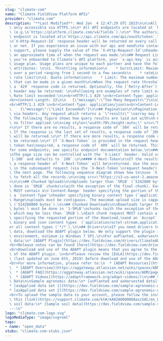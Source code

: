 ```yaml
---
slug: "climate-com"
name: "Climate FieldView Platform APIs"
provider: "climate.com"
description: "**Last Modified**: Wed Jan  4 12:47:29 UTC 2023\n\n\nAll endpoints are\
  \ only accessible via HTTPS.\n\n* All API endpoints are located at `https://platform.climate.com`\
  \ (e.g.\n`https://platform.climate.com/v4/fields`).\n\n* The authorization token\
  \ endpoint is located at\n`https://api.climate.com/api/oauth/token`.\n\n## Troubleshooting\n\
  \n`X-Http-Request-Id` response header will be returned on every call,\nsuccessful\
  \ or not. If you experience an issue with our api and need\nto contact technical\
  \ support, please supply the value of the `X-Http-Request-Id`\nheader along with\
  \ an approximate time of when the request was made.\n\n## Request Limits\n\nWhen\
  \ you’re onboarded to Climate’s API platform, your `x-api-key` is assigned a custom\
  \ usage plan. Usage plans are unique to each partner and have the following key\
  \ attributes: \n\n1. Throttling information\n    * burstLimit: Maximum rate limit\
  \ over a period ranging from 1 second to a few seconds\n    * rateLimit: A steady-state\
  \ rate limit\n\n2. Quota information\n    * Limit: The maximum number of requests\
  \ that can be made in a given month\n\nWhen the request rate threshold is exceeded,\
  \ a `429` response code is returned. Optionally, the [`Retry-After`](https://www.w3.org/Protocols/rfc2616/rfc2616-sec14.html#sec14.37)\
  \ header may be returned: \n\nFollowing are examples of rate limit errors:\n\n1.\
  \ Rate limit exceeded:\n\n<br>HTTP/1.1 429 \n<br>Content-Type: application/json\n\
  <br>Content-Length: 32\n\n   {\"message\":\"Too Many Requests\"}\n\n2. Quota exhausted:\n\
  <br>HTTP/1.1 429 \n<br>Content-Type: application/json\n<br>Content-Length: 29\n\n\
  \    {\"message\":\"Limit Exceeded\"}\n\n## Pagination\n\nPagination is performed\
  \ via headers. Any request which returns a `\"results\"`\narray may be paginated.\
  \ The following figure shows how query results are laid out with\nX-Limit=4 and\
  \ no filter applied.\n\n<img style=\"width:70%;height:auto;\" src=\"https://s3-us-west-2.amazonaws.com/climate-com/images/svg_upload_tests/paging.png\"\
  >\n\n* If there are no results, a response code of `304` will be returned.\n\n*\
  \ If the response is the last set of results, a response code of `200` or\n`206`\
  \ will be returned.\n\n* If there are more results, a response code of `206` will\
  \ be returned.\n\n* If `X-Next-Token` is provided in the request headers but the\
  \ token has\nexpired, a response code of `409` will be returned. This is only applicable\n\
  for some endpoints; see specific endpoint documentation below.\n\n#### X-Limit\n\
  \nThe page size can be controlled with the `X-Limit` header. Valid values are\n\
  `1-100` and defaults to `100`.\n\n#### X-Next-Token\n\nIf the results are paginated,\
  \ a response header of `X-Next-Token` will be\nreturned. Use the associated value\
  \ in the subsequent request (via the `X-Next-Token`\nrequest header) to retrieve\
  \ the next page. The following sequence diagram shows how to\nuse `X-Next-Token`\
  \ to fetch all the records.\n\n<img src=\"https://s3-us-west-2.amazonaws.com/climate-com/images/svg_upload_tests/x-next-token.svg\"\
  >\n\n\n## Chunked Uploads\n\nUploads larger than `5MiB` (`5242880 bytes`) must be\
  \ done in `5MiB` chunks\n(with the exception of the final chunk). Each chunk request\
  \ MUST contain a\n`Content-Range` header specifying the portion of the upload, and\
  \ a `Content-Type`\nheader specifying binary content type (`application/octet-stream`).\
  \ Range\nuploads must be contiguous. The maximum upload size is capped at `500MiB`\
  \ (`524288000 bytes`).\n\n## Chunked Downloads\n\nDownloads larger than `5MiB` (`5242880\
  \ bytes`) must be done in `1-5MiB`\nchunks (with the exception of the final chunk,\
  \ which may be less than `1MiB`).\nEach chunk request MUST contain a `Range` header\
  \ specifying the requested portion of the download,\nand an `Accept` header specifying\
  \ binary and json content types  (`application/octet-stream,application/json`)\n\
  or all content types (`*/*`).\n\n## Drivers\n\nIf you need drivers to process agronomic\
  \ data, download the ADAPT plugin below. We only support the plugin in the Windows\
  \ environment, minimum is Windows 7 SP1.\n\nFor asPlanted, asHarvested and asApplied\
  \ data:\n* [ADAPT Plugin](https://dev.fieldview.com/drivers/ClimateADAPTPlugin_latest.exe)\n\
  <br>Release notes can be found [here](https://dev.fieldview.com/drivers/adapt-release-notes.txt).\n\
  <br>Download and use of the ADAPT plugin means that you agree to the EULA for use\
  \ of the ADAPT plugin. \n<br>Please review the [EULA](https://dev.fieldview.com/EULA/ADAPT%20Plugin%20EULA-06-19.pdf)\
  \ (last updated on June 6th, 2019) before download and use of the ADAPT plugin.\n\
  <br>For more information, please refer to:\n  * [ADAPT Resources](https://adaptframework.org/)\n\
  \  * [ADAPT Overview](https://aggateway.atlassian.net/wiki/spaces/ADM/overview)\n\
  \  * [ADAPT FAQ](https://aggateway.atlassian.net/wiki/spaces/ADM/pages/165942474/ADAPT+Frequently-Asked+Questions+FAQ)\n\
  \  * [ADAPT Videos](https://adaptframework.org/adapt-videos/)\n\n## Sample Test\
  \ Data\n\nSample agronomic data:\n* [asPlanted and asHarvested data](https://dev.fieldview.com/sample-agronomic-data/Planting_Harvesting_data_04_18_2018_21_46_18.zip)\n\
  * [asApplied data set 1](https://dev.fieldview.com/sample-agronomic-data/as-applied-data1.zip)\n\
  * [asApplied data set 2](https://dev.fieldview.com/sample-agronomic-data/as-applied-data2.zip)\n\
  <br>To upload the sample data to your account, please follow the instructions in\
  \ this [link](https://support.climate.com/kt#/kA02A000000AaxzSAC/en_US).\n\nSample\
  \ soil data:\n* [Sample soil data](https://dev.fieldview.com/sample-soil-data/soil-sample.xml)\n\
  ---\n"
logo: "climate.com-logo.svg"
logoMediaType: "image/svg+xml"
tags:
- name: "open_data"
stubs: "climate.com-stubs.json"
---
```

